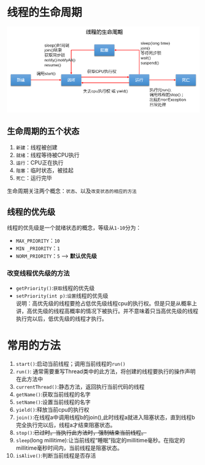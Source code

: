 # 线程的生命周期
![image.png](image/img.png)
## 生命周期的五个状态

1. `新建`：线程被创建
2. `就绪`：线程等待被CPU执行
3. `运行`：CPU正在执行
4. `阻塞`：临时状态，被挂起
5. `死亡`：运行完毕

生命周期关注两个概念：`状态`、以及`改变状态的相应的方法`
## 线程的优先级
线程的优先级是一个就绪状态的概念，等级从`1-10`分为：  
* `MAX_PRIORITY`：`10`
* `MIN _PRIORITY`：`1`
* `NORM_PRIORITY`：`5`  --> **默认优先级**
### 改变线程优先级的方法
* `getPriority()`:`获取`线程的优先级
* `setPriority(int p)`:`设置`线程的优先级  
说明：高优先级的线程要抢占低优先级线程cpu的执行权。但是只是从概率上讲，高优先级的线程高概率的情况下被执行。并不意味着只当高优先级的线程执行完以后，低优先级的线程才执行。
# 常用的方法

1. `start()`:启动当前线程；调用当前线程的`run()`
2. `run()`: 通常需要重写Thread类中的此方法，将创建的线程要执行的操作声明在此方法中
3. `currentThread()`:静态方法，返回执行当前代码的线程
4. `getName()`:获取当前线程的名字
5. `setName()`:设置当前线程的名字
6. `yield()`:释放当前cpu的执行权
7. `join()`:在线程a中调用线程b的join(),此时线程a就进入阻塞状态，直到线程b完全执行完以后，线程a才结束阻塞状态。
8. `stop()`:~~已过时。当执行此方法时，强制结束当前线程。~~
9. `sleep`(long millitime):让当前线程“睡眠”指定的millitime毫秒。在指定的millitime毫秒时间内，当前线程是阻塞状态。
10. `isAlive()`:判断当前线程是否存活



